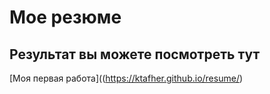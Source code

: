 # Мое резюме

## Результат вы можете посмотреть тут 

[Моя первая работа]((https://ktafher.github.io/resume/)
